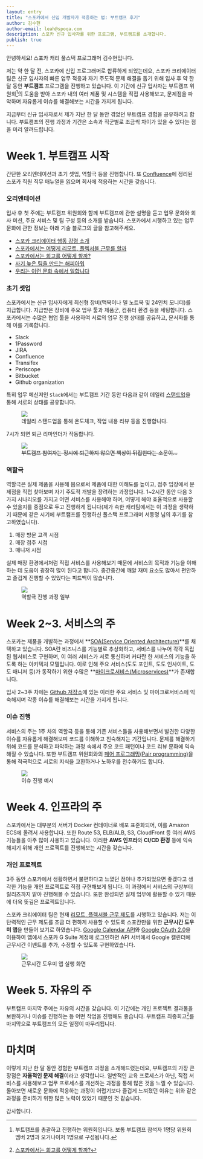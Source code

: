 ```yaml
---
layout: entry
title: "스포카에서 신입 개발자가 적응하는 법: 부트캠프 후기"
author: 김수현
author-email: leah@spoqa.com
description: 스포카 신규 입사자를 위한 프로그램, 부트캠프를 소개합니다.
publish: true
---
```


안녕하세요! 스포카 캐리 풀스택 프로그래머 김수현입니다.

저는 약 한 달 전, 스포카에 신입 프로그래머로 합류하게 되었는데요, 스포카 크리에이터 팀은 신규 입사자의 빠른 업무 적응과 자기 주도적 문제 해결을 돕기 위해 입사 후 약 한 달 동안 **부트캠프** 프로그램을 진행하고 있습니다. 이 기간에 신규 입사자는 부트캠프 위원회[^1]의 도움을 받아 스포카 내의 여러 제품 및 시스템을 직접 사용해보고, 문제점을 파악하며 자유롭게 이슈를 해결해보는 시간을 가지게 됩니다. 

지금부터 신규 입사자로서 제가 지난 한 달 동안 겪었던 부트캠프 경험을 공유하려고 합니다. 부트캠프의 진행 과정과 기간은 소속과 직군별로 조금씩 차이가 있을 수 있다는 점을 미리 알려드립니다.

# Week 1. 부트캠프 시작

간단한 오리엔테이션과 초기 셋업, 역할극 등을 진행합니다. 또 [Confluence](https://www.atlassian.com/ko/software/confluence)에 정리된 스포카 직원 직무 매뉴얼을 읽으며 회사에 적응하는 시간을 갖습니다.

### 오리엔테이션

입사 후 첫 주에는 부트캠프 위원회와 함께 부트캠프에 관한 설명을 듣고 업무 문화와 회사 미션, 주요 서비스 및 팀 구성 등의 소개를 받습니다. 스포카에서 시행하고 있는 업무 문화에 관한 정보는 아래 기술 블로그의 글을 참고해주세요.

* [스포카 크리에이터 행동 강령 소개](https://spoqa.github.io/2018/06/28/code-of-conduct.html)
* [스포카에서는 어떻게 리모트, 플렉서블 근무를 할까](https://spoqa.github.io/2019/05/28/remote-flexible.html)
* [스포카에서는 회고를 어떻게 할까?](https://spoqa.github.io/2018/08/29/retrospect.html)
* [사기 높은 팀을 만드는 해피아워](https://spoqa.github.io/2018/10/16/happyhour.html)
* [우리는 이런 문화 속에서 일합니다](https://spoqa.github.io/jobs/)

### 초기 셋업

스포카에서는 신규 입사자에게 최신형 장비(맥북이나 델 노트북 및 24인치 모니터)를 지급합니다. 지급받은 장비에 주요 업무 툴과 제품군, 컴퓨터 환경 등을 세팅합니다. 스포카에서는 수많은 협업 툴을 사용하여 서로의 업무 진행 상태를 공유하고, 문서화를 통해 이를 기록합니다.

* Slack
* 1Password
* JIRA
* Confluence
* Transifex
* Periscope
* Bitbucket
* Github organization

특히 업무 메신저인 `Slack`에서는 부트캠프 기간 동안 다음과 같이 데일리 [스탠드업](https://en.wikipedia.org/wiki/Stand-up_meeting)을 통해 서로의 상태를 공유합니다. 

<figure>
  <img src="/images/2019-10-11/slack-standup.png" style="margin: 0 auto;" />
  <figcaption>데일리 스탠드업을 통해 온도체크, 작업 내용 리뷰 등을 진행합니다.</figcaption>
</figure>

7시가 되면 퇴근 리마인더가 작동합니다. 

<figure>
  <img src="/images/2019-10-11/slack-reminder.png" style="margin: 0 auto;" />
  <figcaption><del>부트캠프 참여자는 정시에 퇴근하지 않으면 책상이 뒤집힌다는 소문이...</del></figcaption>
</figure>

### 역할극

역할극은 실제 제품을 사용해 봄으로써 제품에 대한 이해도를 높이고, 점주 입장에서 문제점을 직접 찾아보며 자기 주도적 개발을 장려하는 과정입니다. 1~2시간 동안 다음 3가지 시나리오를 가지고 어떤 서비스를 사용해야 하며, 어떻게 해야 효율적으로 사용할 수 있을지를 중점으로 두고 진행하게 됩니다(제가 속한 캐리팀에서는 이 과정을 생략하기 때문에 같은 시기에 부트캠프를 진행하신 풀스택 프로그래머 서동명 님의 후기를 참고하였습니다). 

1. 매장 방문 고객 시점
2. 매장 점주 시점
3. 매니저 시점 

실제 매장 환경에서처럼 직접 서비스를 사용해보기 때문에 서비스의 목적과 기능을 이해하는 데 도움이 굉장히 많이 된다고 합니다. 중간중간에 깨알 재미 요소도 많아서 편안하고 즐겁게 진행할 수 있었다는 피드백이 많습니다.

<figure>
  <img src="/images/2019-10-11/roleplay.png" style="margin: 0 auto;" />
  <figcaption>역할극 진행 과정 일부</figcaption>
</figure>


# Week 2~3. 서비스의 주

스포카는 제품을 개발하는 과정에서 **[SOA(Service Oriented Architecture)](https://www.ibm.com/support/knowledgecenter/en/SSMQ79_9.5.1/com.ibm.egl.pg.doc/topics/pegl_serv_overview.html)**를 채택하고 있습니다. SOA란 비즈니스를 기능별로 추상화하고, 서비스를 나누어 각각 독립된 웹서비스로 구현하며, 이 여러 서비스가 서로 통신하며 커다란 한 서비스의 기능을 하도록 하는 아키텍처 모델입니다. 이로 인해 주요 서비스(도도 포인트, 도도 인사이트, 도도 매니저 등)가 동작하기 위한 수많은 **[마이크로서비스(Microservices)](https://www.redhat.com/ko/topics/microservices/what-are-microservices)**가 존재합니다.

입사 2~3주 차에는 [Github 저장소](https://github.com/spoqa)에 있는 이러한 주요 서비스 및 마이크로서비스에 익숙해지며 각종 이슈를 해결해보는 시간을 가지게 됩니다. 


### 이슈 진행

서비스의 주는 1주 차의 역할극 등을 통해 기존 서비스들을 사용해보면서 발견한 다양한 이슈를 자유롭게 해결해보며 코드를 이해하고 친숙해지는 기간입니다. 문제를 해결하기 위해 코드를 분석하고 파악하는 과정 속에서 주요 코드 패턴이나 코드 리뷰 문화에 익숙해질 수 있습니다. 또한 부트캠프 위원회와의 [페어 프로그래밍(Pair programming)](https://en.wikipedia.org/wiki/Pair_programming)을 통해 적극적으로 서로의 지식을 교환하거나 노하우를 전수하기도 합니다.

<figure>
  <img src="/images/2019-10-11/issue.png" style="margin: 0 auto;" />
  <figcaption>이슈 진행 예시</figcaption>
</figure>


# Week 4. 인프라의 주

스포카에서는 대부분의 서버가 Docker 컨테이너로 배포 표준화되어, 이를 Amazon ECS에 올려서 사용합니다. 또한 Route 53, ELB/ALB, S3, CloudFront 등 여러 AWS 기능들을 아주 많이 사용하고 있습니다. 이러한 **AWS 인프라**와 **CI/CD 환경** 등에 익숙해지기 위해 개인 프로젝트를 진행해보는 시간을 갖습니다.

### 개인 프로젝트

3주 동안 스포카에서 생활하면서 불편하다고 느꼈던 점이나 추가되었으면 좋겠다고 생각한 기능을 개인 프로젝트로 직접 구현해보게 됩니다. 이 과정에서 서비스의 구상부터 릴리즈까지 맡아 진행해볼 수 있습니다. 또한 완성되면 실제 업무에 활용할 수 있기 때문에 더욱 뜻깊은 프로젝트입니다.

스포카 크리에이터 팀은 현재 [리모트, 플렉서블 근무 제도](https://spoqa.github.io/2019/05/28/remote-flexible.html)를 시행하고 있습니다. 저는 이 탄력적인 근무 제도를 조금 더 편하게 사용할 수 있도록 스포칸만을 위한 **근무시간 도우미 앱**을 만들어 보기로 하였습니다. [Google Calendar API](https://developers.google.com/calendar)와 [Google OAuth 2.0](https://developers.google.com/identity/protocols/OAuth2)을 이용하여 앱에서 스포카 G Suite 계정에 로그인하면 API 서버에서 Google 캘린더에 근무시간 이벤트를 추가, 수정할 수 있도록 구현하였습니다. 

<figure>
  <img src="/images/2019-10-11/app-screenshot.png" style="margin: 0 auto;" />
  <figcaption>근무시간 도우미 앱 실행 화면</figcaption>
</figure>


# Week 5. 자유의 주

부트캠프 마지막 주에는 자유의 시간을 갖습니다. 이 기간에는 개인 프로젝트 결과물을 보완하거나 이슈를 진행하는 등 어떤 작업을 진행해도 좋습니다. 부트캠프 최종회고[^2]를 마지막으로 부트캠프의 모든 일정이 마무리됩니다.

# 마치며

이렇게 지난 한 달 동안 경험한 부트캠프 과정을 소개해드렸는데요, 부트캠프의 가장 큰 장점은 **자율적인 문제 해결**이라고 생각합니다. 일반적인 교육 프로세스가 아닌, 직접 서비스를 사용해보고 업무 프로세스를 개선하는 과정을 통해 많은 것을 느낄 수 있습니다. 돌아보면 새로운 문화에 적응하는 과정이 어렵기보다 즐겁게 느껴졌던 이유는 위와 같은 과정을 준비하기 위한 많은 노력이 있었기 때문인 것 같습니다. 

감사합니다. 


[1]: https://spoqa.github.io/2019/10/11/bootcamp-review.html

[^1]: 부트캠프를 총괄하고 진행하는 위원회입니다. 보통 부트캠프 참석자 1명당 위원회 멤버 2명과 오거나이저 1명으로 구성됩니다.

[^2]: [스포카에서는 회고를 어떻게 할까?](https://spoqa.github.io/2018/08/29/retrospect.html)

